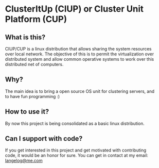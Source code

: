 # ClusterItUp (CIUP) or Cluster Unit Platform (CUP)

## What is this?

CIUP/CUP is a linux distribution that allows sharing the system resources over local network.
The objective of this is to permit the virtualization over distributed system and allow common
operative systems to work over this distributed net of computers.

## Why?

The main idea is to bring a open source OS unit for clustering servers, and to have fun programming :)

## How to use it?

By now this project is being consolidated as a basic linux distribution.

## Can I support with code?

If you get interested in this project and get motivated with contributing code, it would be an honor for sure.
You can get in contact at my email: langelog@me.com

